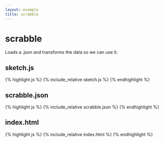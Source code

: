 ```yaml
---
layout: example
title: scrabble
---
```

# scrabble  
Loads a .json and transforms the data so we can use it.  

## sketch.js 
{% highlight js %}
{% include_relative sketch.js %}
{% endhighlight %}

## scrabble.json 
{% highlight js %}
{% include_relative scrabble.json %}
{% endhighlight %}


## index.html 
{% highlight js %}
{% include_relative index.html %}
{% endhighlight %}
